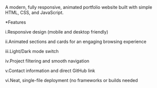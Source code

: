 A modern, fully responsive, animated portfolio website built with simple HTML, CSS, and JavaScript.

*Features

i.Responsive design (mobile and desktop friendly)

ii.Animated sections and cards for an engaging browsing experience

iii.Light/Dark mode switch

iv.Project filtering and smooth navigation

v.Contact information and direct GitHub link

vi.Neat, single-file deployment (no frameworks or builds needed
